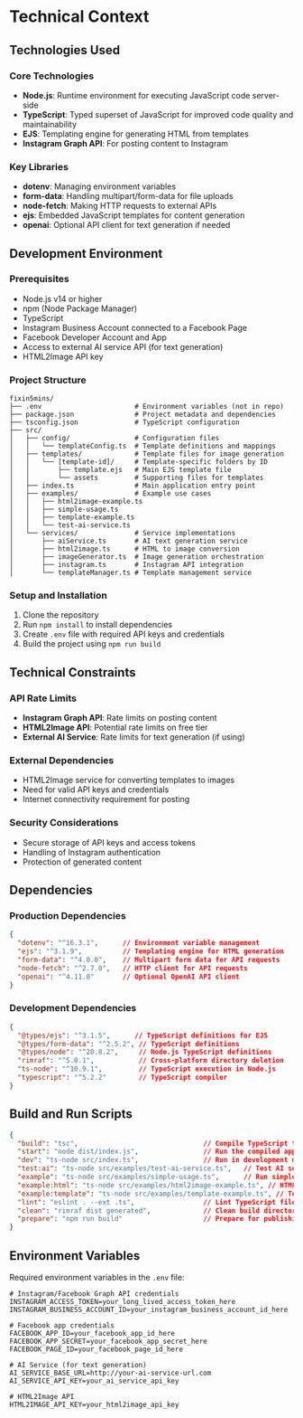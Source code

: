 # Technical Context

## Technologies Used

### Core Technologies
- **Node.js**: Runtime environment for executing JavaScript code server-side
- **TypeScript**: Typed superset of JavaScript for improved code quality and maintainability
- **EJS**: Templating engine for generating HTML from templates
- **Instagram Graph API**: For posting content to Instagram

### Key Libraries
- **dotenv**: Managing environment variables
- **form-data**: Handling multipart/form-data for file uploads
- **node-fetch**: Making HTTP requests to external APIs
- **ejs**: Embedded JavaScript templates for content generation
- **openai**: Optional API client for text generation if needed

## Development Environment

### Prerequisites
- Node.js v14 or higher
- npm (Node Package Manager)
- TypeScript
- Instagram Business Account connected to a Facebook Page
- Facebook Developer Account and App
- Access to external AI service API (for text generation)
- HTML2Image API key

### Project Structure
```
fixin5mins/
├── .env                       # Environment variables (not in repo)
├── package.json               # Project metadata and dependencies
├── tsconfig.json              # TypeScript configuration
├── src/
│   ├── config/                # Configuration files
│   │   └── templateConfig.ts  # Template definitions and mappings
│   ├── templates/             # Template files for image generation
│   │   └── [template-id]/     # Template-specific folders by ID
│   │       ├── template.ejs   # Main EJS template file
│   │       └── assets         # Supporting files for templates
│   ├── index.ts               # Main application entry point
│   ├── examples/              # Example use cases
│   │   ├── html2image-example.ts
│   │   ├── simple-usage.ts
│   │   ├── template-example.ts
│   │   └── test-ai-service.ts
│   └── services/              # Service implementations
│       ├── aiService.ts       # AI text generation service
│       ├── html2image.ts      # HTML to image conversion
│       ├── imageGenerator.ts  # Image generation orchestration
│       ├── instagram.ts       # Instagram API integration
│       └── templateManager.ts # Template management service
```

### Setup and Installation
1. Clone the repository
2. Run `npm install` to install dependencies
3. Create `.env` file with required API keys and credentials
4. Build the project using `npm run build`

## Technical Constraints

### API Rate Limits
- **Instagram Graph API**: Rate limits on posting content
- **HTML2Image API**: Potential rate limits on free tier
- **External AI Service**: Rate limits for text generation (if using)

### External Dependencies
- HTML2Image service for converting templates to images
- Need for valid API keys and credentials
- Internet connectivity requirement for posting

### Security Considerations
- Secure storage of API keys and access tokens
- Handling of Instagram authentication
- Protection of generated content

## Dependencies

### Production Dependencies
```json
{
  "dotenv": "^16.3.1",      // Environment variable management
  "ejs": "^3.1.9",          // Templating engine for HTML generation
  "form-data": "^4.0.0",    // Multipart form data for API requests
  "node-fetch": "^2.7.0",   // HTTP client for API requests
  "openai": "^4.11.0"       // Optional OpenAI API client
}
```

### Development Dependencies
```json
{
  "@types/ejs": "^3.1.5",      // TypeScript definitions for EJS
  "@types/form-data": "^2.5.2", // TypeScript definitions
  "@types/node": "^20.8.2",     // Node.js TypeScript definitions
  "rimraf": "^5.0.1",           // Cross-platform directory deletion
  "ts-node": "^10.9.1",         // TypeScript execution in Node.js
  "typescript": "^5.2.2"        // TypeScript compiler
}
```

## Build and Run Scripts
```json
{
  "build": "tsc",                               // Compile TypeScript to JavaScript
  "start": "node dist/index.js",                // Run the compiled application
  "dev": "ts-node src/index.ts",                // Run in development mode
  "test:ai": "ts-node src/examples/test-ai-service.ts",   // Test AI service
  "example": "ts-node src/examples/simple-usage.ts",      // Run simple example
  "example:html": "ts-node src/examples/html2image-example.ts", // HTML2Image example
  "example:template": "ts-node src/examples/template-example.ts", // Template example
  "lint": "eslint . --ext .ts",                 // Lint TypeScript files
  "clean": "rimraf dist generated",             // Clean build directories
  "prepare": "npm run build"                    // Prepare for publishing
}
```

## Environment Variables
Required environment variables in the `.env` file:
```
# Instagram/Facebook Graph API credentials
INSTAGRAM_ACCESS_TOKEN=your_long_lived_access_token_here
INSTAGRAM_BUSINESS_ACCOUNT_ID=your_instagram_business_account_id_here

# Facebook app credentials
FACEBOOK_APP_ID=your_facebook_app_id_here
FACEBOOK_APP_SECRET=your_facebook_app_secret_here
FACEBOOK_PAGE_ID=your_facebook_page_id_here

# AI Service (for text generation)
AI_SERVICE_BASE_URL=http://your-ai-service-url.com
AI_SERVICE_API_KEY=your_ai_service_api_key

# HTML2Image API
HTML2IMAGE_API_KEY=your_html2image_api_key
``` 